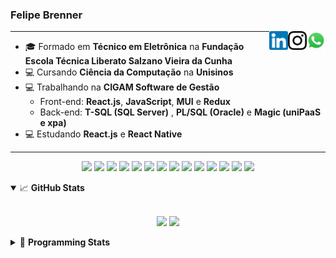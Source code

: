 <h3>Felipe Brenner</h3>

<a href="https://api.whatsapp.com/send?phone=5551995585968" target="_blank" rel="nofollow"><img align="right" width="30rem" src="./assets/whatsapp.png" alt="Whatsapp: +55 51995585968"/></a>
<a href="https://www.instagram.com/felipeobrenner/" target="_blank" rel="nofollow"><img align="right" width="30rem" src="./assets/instagram.png" alt="Instagram: @felipeobrenner"/></a>
<a href="https://www.linkedin.com/in/felipe-de-oliveira-brenner/" target="_blank" rel="nofollow"><img align="right" width="30rem" src="./assets/linkedin.png" alt="LinkedIn: @felipe-de-oliveira-brenner"/></a>

---

- 🎓 Formado em **Técnico em Eletrônica** na **Fundação Escola Técnica Liberato Salzano Vieira da Cunha**
- 💻 Cursando **Ciência da Computação** na **Unisinos**
- 💻 Trabalhando na **CIGAM Software de Gestão**
  - Front-end: **React.js**, **JavaScript**, **MUI** e **Redux**
  - Back-end: **T-SQL (SQL Server)** , **PL/SQL (Oracle)** e **Magic (uniPaaS e xpa)**
- 💻 Estudando **React.js** e **React Native**

---

<p align='center'>
  <img width="35rem" src="https://cdn.jsdelivr.net/gh/devicons/devicon/icons/react/react-original.svg" />
  <img width="35rem" src="https://cdn.jsdelivr.net/gh/devicons/devicon/icons/javascript/javascript-plain.svg" />
  <img width="35rem" src="https://cdn.jsdelivr.net/gh/devicons/devicon/icons/typescript/typescript-plain.svg" />
  <img width="35rem" src="https://cdn.jsdelivr.net/gh/devicons/devicon/icons/materialui/materialui-plain.svg" />
  <img width="35rem" src="https://cdn.jsdelivr.net/gh/devicons/devicon/icons/redux/redux-original.svg" />
  <img width="35rem" src="https://cdn.jsdelivr.net/gh/devicons/devicon/icons/css3/css3-plain.svg" />
  <img width="35rem" src="https://cdn.jsdelivr.net/gh/devicons/devicon/icons/html5/html5-plain.svg" />
  <img width="35rem" src="https://cdn.jsdelivr.net/gh/devicons/devicon/icons/vscode/vscode-original.svg" />
  <img width="35rem" src="https://cdn.jsdelivr.net/gh/devicons/devicon/icons/git/git-original.svg" />
  <img width="35rem" src="https://cdn.jsdelivr.net/gh/devicons/devicon/icons/yarn/yarn-original.svg" />
  <img width="35rem" src="https://cdn.jsdelivr.net/gh/devicons/devicon/icons/npm/npm-original-wordmark.svg" />
  <img width="35rem" src="https://cdn.jsdelivr.net/gh/devicons/devicon/icons/microsoftsqlserver/microsoftsqlserver-plain.svg" />
  <img width="35rem" src="https://cdn.jsdelivr.net/gh/devicons/devicon/icons/oracle/oracle-original.svg" />
  <img width="35rem" src="https://cdn.jsdelivr.net/gh/devicons/devicon/icons/ubuntu/ubuntu-plain.svg" />
</p>

<details open>
  <summary>📈 <b>GitHub Stats</b></summary>
  <br>
  <p align="center">
  <img src="https://github-readme-stats.vercel.app/api?username=felipebrenner&show_icons=true&theme=dark"/>
  <img src="https://github-readme-stats.vercel.app/api/top-langs/?username=felipebrenner&layout=compact&theme=dark">
  </p>

</details>

<details>
  <summary>🤖 <b>Programming Stats</b></summary>
  <br/>

  <!--START_SECTION:waka-->
**🐱 My GitHub Data** 

> 🏆 533 Contributions in the Year 2021
 > 
> 📦 130.2 kB Used in GitHub's Storage 
 > 
> 🚫 Not Opted to Hire
 > 
> 📜 22 Public Repositories 
 > 
> 🔑 0 Private Repositories  
 > 
**I'm a Night 🦉** 

```text
🌞 Morning    43 commits     ██░░░░░░░░░░░░░░░░░░░░░░░   8.35% 
🌆 Daytime    128 commits    ██████░░░░░░░░░░░░░░░░░░░   24.85% 
🌃 Evening    321 commits    ███████████████░░░░░░░░░░   62.33% 
🌙 Night      23 commits     █░░░░░░░░░░░░░░░░░░░░░░░░   4.47%

```
📅 **I'm Most Productive on Sunday** 

```text
Monday       78 commits     ███░░░░░░░░░░░░░░░░░░░░░░   15.15% 
Tuesday      113 commits    █████░░░░░░░░░░░░░░░░░░░░   21.94% 
Wednesday    55 commits     ██░░░░░░░░░░░░░░░░░░░░░░░   10.68% 
Thursday     53 commits     ██░░░░░░░░░░░░░░░░░░░░░░░   10.29% 
Friday       30 commits     █░░░░░░░░░░░░░░░░░░░░░░░░   5.83% 
Saturday     65 commits     ███░░░░░░░░░░░░░░░░░░░░░░   12.62% 
Sunday       121 commits    ██████░░░░░░░░░░░░░░░░░░░   23.5%

```


📊 **This Week I Spent My Time On** 

```text
💬 Programming Languages: 
JSX                      8 hrs 5 mins        ████████████████░░░░░░░░░   65.16% 
JavaScript               2 hrs 40 mins       █████░░░░░░░░░░░░░░░░░░░░   21.57% 
JSON                     1 hr 34 mins        ███░░░░░░░░░░░░░░░░░░░░░░   12.66% 
INI                      2 mins              ░░░░░░░░░░░░░░░░░░░░░░░░░   0.39% 
Bash                     1 min               ░░░░░░░░░░░░░░░░░░░░░░░░░   0.21%

🔥 Editors: 
VS Code                  12 hrs 25 mins      █████████████████████████   100.0%

🐱‍💻 Projects: 
www_CGFrontEnd           11 hrs 56 mins      ████████████████████████░   96.11% 
www_CGFrontTemplate      20 mins             ░░░░░░░░░░░░░░░░░░░░░░░░░   2.7% 
Unknown Project          4 mins              ░░░░░░░░░░░░░░░░░░░░░░░░░   0.62% 
material-kit-pro-react-ma4 mins              ░░░░░░░░░░░░░░░░░░░░░░░░░   0.56%

💻 Operating System: 
Linux                    12 hrs 25 mins      █████████████████████████   100.0%

```

**I Mostly Code in TypeScript** 

```text
TypeScript               9 repos             ██████████░░░░░░░░░░░░░░░   42.86% 
Java                     3 repos             ███░░░░░░░░░░░░░░░░░░░░░░   14.29% 
CSS                      2 repos             ██░░░░░░░░░░░░░░░░░░░░░░░   9.52% 
JavaScript               2 repos             ██░░░░░░░░░░░░░░░░░░░░░░░   9.52% 
Assembly                 1 repo              █░░░░░░░░░░░░░░░░░░░░░░░░   4.76%

```



 Last Updated on 27/12/2021
<!--END_SECTION:waka-->
</details>
